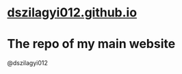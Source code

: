 # [dszilagyi012.github.io](dszilagyi012.github.io)
The repo of my main website
======
@dszilagyi012

